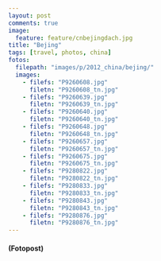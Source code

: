 ```yaml
---
layout: post
comments: true
image: 
  feature: feature/cnbejingdach.jpg
title: "Bejing"
tags: [travel, photos, china]
fotos:
  filepath: "images/p/2012_china/bejing/"
  images:
    - filefs: "P9260608.jpg"
      filetn: "P9260608_tn.jpg"
    - filefs: "P9260639.jpg"
      filetn: "P9260639_tn.jpg"
    - filefs: "P9260640.jpg"
      filetn: "P9260640_tn.jpg"
    - filefs: "P9260648.jpg"
      filetn: "P9260648_tn.jpg"
    - filefs: "P9260657.jpg"
      filetn: "P9260657_tn.jpg"
    - filefs: "P9260675.jpg"
      filetn: "P9260675_tn.jpg"
    - filefs: "P9280822.jpg"
      filetn: "P9280822_tn.jpg"
    - filefs: "P9280833.jpg"
      filetn: "P9280833_tn.jpg"
    - filefs: "P9280843.jpg"
      filetn: "P9280843_tn.jpg"
    - filefs: "P9280876.jpg"
      filetn: "P9280876_tn.jpg"
---
```


#### (Fotopost)